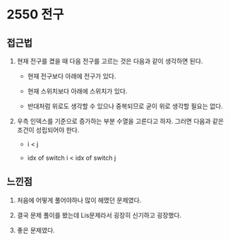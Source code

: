 # 2550 전구

## 접근법 

1. 현재 전구를 켰을 때 다음 전구를 고르는 것은 다음과 같이 생각하면 된다.

    - 현재 전구보다 아래에 전구가 있다.

    - 현재 스위치보다 아래에 스위치가 있다.

    - 반대처럼 위로도 생각할 수 있으나 중복되므로 굳이 위로 생각할 필요는 없다. 

2. 우측 인덱스를 기준으로 증가하는 부분 수열을 고른다고 하자. 그러면 다음과 같은 조건이 성립되어야 한다.

    - i < j

    - idx of switch i < idx of switch j

## 느낀점

1. 처음에 어떻게 풀어야하나 많이 헤맸던 문제였다. 

2. 결국 문제 풀이를 봤는데 Lis문제라서 굉장히 신기하고 굉장했다.

3. 좋은 문제였다.